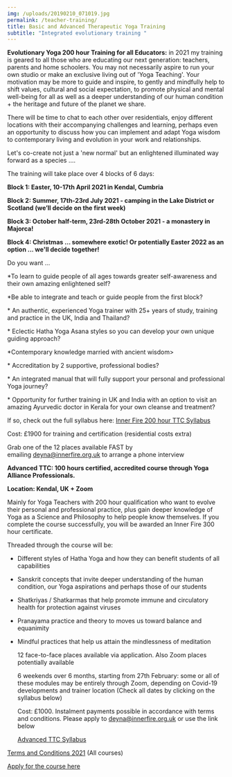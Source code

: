 ```yaml
---
img: /uploads/20190210_071019.jpg
permalink: /teacher-training/
title: Basic and Advanced Therapeutic Yoga Training
subtitle: "Integrated evolutionary training "
---
```

**Evolutionary Yoga 200 hour Training for all Educators:** in 2021 my training is geared to all those who are educating our next generation: teachers, parents and home schoolers. You may not necessarily aspire to run your own studio or make an exclusive living out of 'Yoga Teaching'. Your motivation may be more to guide and inspire, to gently and mindfully help to shift values, cultural and social expectation, to promote physical and mental well-being for all as well as a deeper understanding of our human condition + the heritage and future of the planet we share.

There will be time to chat to each other over residentials, enjoy different locations with their accompanying challenges and learning, perhaps even an opportunity to discuss how you can implement and adapt Yoga wisdom to contemporary living and evolution in your work and relationships.

Let's co-create not just a 'new normal' but an enlightened illuminated way forward as a species ....

The training will take place over 4 blocks of 6 days:

**Block 1: Easter, 10-17th April 2021 in Kendal, Cumbria**

**Block 2: Summer, 17th-23rd July 2021 - camping in the Lake District or Scotland (we’ll decide on the first week)**

**Block 3: October half-term, 23rd-28th October 2021 - a monastery in Majorca!**

**Block 4: Christmas … somewhere exotic! Or potentially Easter 2022 as an option ... we'll decide together!**

Do you want ...

\*To learn to guide people of all ages towards greater self-awareness and their own amazing enlightened self?

\*Be able to integrate and teach or guide people from the first block?

\* An authentic, experienced Yoga trainer with 25+ years of study, training and practice in the UK, India and Thailand?

\* Eclectic Hatha Yoga Asana styles so you can develop your own unique guiding approach?

\*Contemporary knowledge married with ancient wisdom>

\* Accreditation by 2 supportive, professional bodies?

\* An integrated manual that will fully support your personal and professional Yoga journey?

\* Opportunity for further training in UK and India with an option to visit an amazing Ayurvedic doctor in Kerala for your own cleanse and treatment?

If so, check out the full syllabus here: [Inner Fire 200 hour TTC Syllabus](https://www.dropbox.com/s/kc3z3g457hrdl4t/Inner%20Fire%20TTC%20syllabus%202021.pdf?dl=0)

Cost: £1900 for training and certification (residential costs extra)

Grab one of the 12 places available FAST by emailing [deyna@innerfire.org.uk](mailto:deyna@innerfire.org.uk) to arrange a phone interview

**Advanced TTC: 100 hours certified, accredited course through Yoga Alliance Professionals.** 

**Location: Kendal, UK + Zoom**

Mainly for Yoga Teachers with 200 hour qualification who want to evolve their personal and professional practice, plus gain deeper knowledge of Yoga as a Science and Philosophy to help people know themselves. If you complete the course successfully, you will be awarded an Inner Fire 300 hour certificate.

Threaded through the course will be:

* Different styles of Hatha Yoga and how they can benefit students of all capabilities 
* Sanskrit concepts that invite deeper understanding of the human condition, our Yoga aspirations and perhaps those of our students 
* Shatkriyas / Shatkarmas that help promote immune and circulatory health for protection against viruses
* Pranayama practice and theory to moves us toward balance and equanimity
* Mindful practices that help us attain the mindlessness of meditation

  12 face-to-face places available via application. Also Zoom places potentially available 

  6 weekends over 6 months, starting from 27th February: some or all of these modules may be entirely through Zoom, depending on Covid-19 developments and trainer location (Check all dates by clicking on the syllabus below)

  Cost: £1000. Instalment payments possible in accordance with terms and conditions. Please apply to deyna@innerfire.org.uk or use the link below[](https://www.dropbox.com/s/hflm7xgv8mcbcew/Inner%20Fire%20TTC%20application%20form%202021.pdf?dl=0)

  [Advanced TTC Syllabus](https://www.dropbox.com/s/suqd05wv46wabiu/Inner%20Fire%20Advanced%20TTC%20syllabus.pdf?dl=0)

[Terms and Conditions 2021](https://www.dropbox.com/s/suqd05wv46wabiu/Inner%20Fire%20Advanced%20TTC%20syllabus.pdf?dl=0) (All courses)

[Apply for the course here](https://www.dropbox.com/s/hflm7xgv8mcbcew/Inner%20Fire%20TTC%20application%20form%202021.pdf?dl=0)